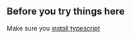 ## Before you try things here
Make sure you [install typescript](https://www.typescriptlang.org/#installation)